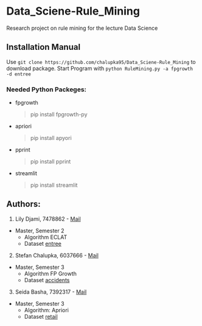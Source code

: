 # Data_Sciene-Rule_Mining
Research project on rule mining for the lecture Data Science


## Installation Manual

Use `git clone https://github.com/chalupka95/Data_Sciene-Rule_Mining` to download package.
Start Program with `python RuleMining.py -a fpgrowth -d entree` 


### Needed Python Packeges:
- fpgrowth
  > pip install fpgrowth-py

- apriori
  > pip install apyori

- pprint
  > pip install pprint

- streamlit
  > pip install streamlit


## Authors:
1. Lily Djami, 7478862        - [Mail](mailto://lily.djami@stud.uni-frankfurt.de)
  - Master, Semester 2
    - Algorithm ECLAT
    - Dataset [entree](http://kdd.ics.uci.edu/databases/entree/entree.html)
  
2. Stefan Chalupka, 6037666   - [Mail](mailto://s7021955@stud.uni-frankfurt.de)
  - Master, Semester 3
    - Algorithm FP Growth
    - Dataset [accidents](http://fimi.uantwerpen.be/data/accidents.dat)

3. Seida Basha, 7392317       - [Mail](mailto://s.basha@stud.uni-frankfurt.de)
  - Master, Semester 3
    - Algorithm: Apriori 
    - Dataset [retail](http://fimi.uantwerpen.be/data/retail.dat)
